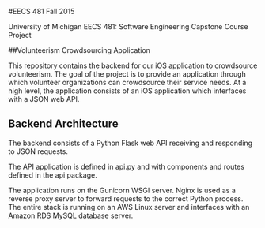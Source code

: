 #EECS 481 Fall 2015

University of Michigan
 EECS 481: Software Engineering
 Capstone Course Project

##Volunteerism Crowdsourcing Application

This repository contains the backend for our iOS application to crowdsource volunteerism. The goal of the project is to provide an application through which volunteer organizations can crowdsource their service needs. At a high level, the application consists of an iOS application which interfaces with a JSON web API.

## Backend Architecture

The backend consists of a Python Flask web API receiving and responding to JSON requests.

The API application is defined in api.py and with components and routes defined in the api package.

The application runs on the Gunicorn WSGI server. Nginx is used as a reverse proxy server to forward requests to the correct Python process. The entire stack is running on an AWS Linux server and interfaces with an Amazon RDS MySQL database server.
